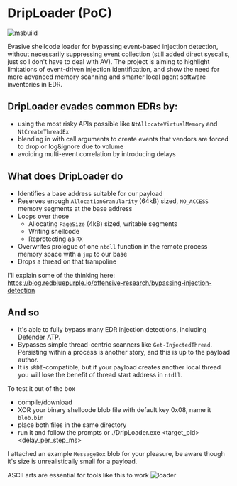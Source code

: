 # DripLoader (PoC)
![msbuild](https://github.com/xinbailu/DripLoader/actions/workflows/msbuild.yml/badge.svg)

Evasive shellcode loader for bypassing event-based injection detection, without necessarily suppressing event collection (still added direct syscalls, just so I don't have to deal with AV). The project is aiming to highlight limitations of event-driven injection identification, and show the need for more advanced memory scanning and smarter local agent software inventories in EDR.

## DripLoader evades common EDRs by:
- using the most risky APIs possible like `NtAllocateVirtualMemory` and `NtCreateThreadEx`
- blending in with call arguments to create events that vendors are forced to drop or log&ignore due to volume
- avoiding multi-event correlation by introducing delays 

## What does DripLoader do
- Identifies a base address suitable for our payload
- Reserves enough `AllocationGranularity` (64kB) sized, `NO_ACCESS` memory segments at the base address
- Loops over those
    - Allocating `PageSize` (4kB) sized, writable segments
    - Writing shellcode
    - Reprotecting as `RX`
- Overwrites prologue of one `ntdll` function in the remote process memory space with a `jmp` to our base
- Drops a thread on that trampoline 

I'll explain some of the thinking here: https://blog.redbluepurple.io/offensive-research/bypassing-injection-detection

## And so
- It's able to fully bypass many EDR injection detections, including Defender ATP. 
- Bypasses simple thread-centric scanners like `Get-InjectedThread`. Persisting within a process is another story, and this is up to the payload author. 
- It is `sRDI`-compatible, but if your payload creates another local thread you will lose the benefit of thread start address in `ntdll`.

To test it out of the box
- compile/download
- XOR your binary shellcode blob file with default key 0x08, name it `blob.bin`
- place both files in the same directory 
- run it and follow the prompts or ./DripLoader.exe <target_pid> <delay_per_step_ms>

I attached an example `MessageBox` blob for your pleasure, be aware though it's size is unrealistically small for a payload.

ASCII arts are essential for tools like this to work
![loader](https://user-images.githubusercontent.com/32537788/116489666-cabe6180-a895-11eb-99af-e6b3143f84b1.gif)

